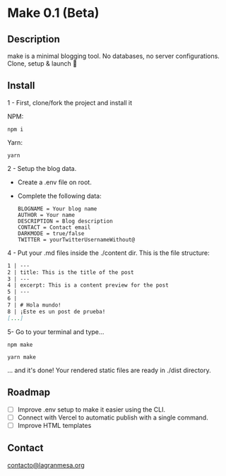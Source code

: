# Make 0.1 (Beta)

## Description

make is a minimal blogging tool. No databases, no server configurations. Clone, setup & launch :rocket:

## Install

1 - First, clone/fork the project and install it

NPM:

```
npm i
```

Yarn: 

```
yarn
```

2 - Setup the blog data.

- Create a .env file on root.

- Complete the following data:

  ```
  BLOGNAME = Your blog name
  AUTHOR = Your name
  DESCRIPTION = Blog description
  CONTACT = Contact email
  DARKMODE = true/false
  TWITTER = yourTwitterUsernameWithout@
  ```

4 - Put your .md files inside the ./content dir. This is the file structure:

```markdown
1 | ---
2 | title: This is the title of the post
3 | ---
4 | excerpt: This is a content preview for the post 
5 | ---
6 | 
7 | # Hola mundo!
8 | ¡Este es un post de prueba!
[...]
```



5- Go to your terminal and type...

```
npm make
```

```
yarn make
```

... and it's done! Your rendered static files are ready in ./dist directory.

## Roadmap

- [ ] Improve .env setup to make it easier using the CLI.
- [ ] Connect with Vercel to automatic publish with a single command.
- [ ] Improve HTML templates

## Contact

contacto@lagranmesa.org